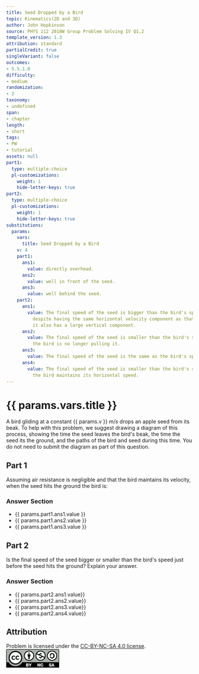 ```yaml
---
title: Seed Dropped by a Bird
topic: Kinematics(2D and 3D)
author: John Hopkinson
source: PHYS 112 2018W Group Problem Solving IV Q1,2
template_version: 1.3
attribution: standard
partialCredit: true
singleVariant: false
outcomes:
- 5.5.1.0
difficulty:
- medium
randomization:
- 2
taxonomy:
- undefined
span:
- chapter
length:
- short
tags:
- PW
- tutorial
assets: null
part1:
  type: multiple-choice
  pl-customizations:
    weight: 1
    hide-letter-keys: true
part2:
  type: multiple-choice
  pl-customizations:
    weight: 1
    hide-letter-keys: true
substitutions:
  params:
    vars:
      title: Seed Dropped by a Bird
    v: 4
    part1:
      ans1:
        value: directly overhead.
      ans2:
        value: well in front of the seed.
      ans3:
        value: well behind the seed.
    part2:
      ans1:
        value: The final speed of the seed is bigger than the bird's speed because
          despite having the same horizontal velocity component as that of the bird,
          it also has a large vertical component.
      ans2:
        value: The final speed of the seed is smaller than the bird's speed because
          the bird is no longer pulling it.
      ans3:
        value: The final speed of the seed is the same as the bird's speed.
      ans4:
        value: The final speed of the seed is smaller than the bird's speed because
          the bird maintains its horizontal speed.
---
```

# {{ params.vars.title }}
A bird gliding at a constant {{ params.v }} $m/s$ drops an apple seed from its beak.
To help with this problem, we suggest drawing a diagram of this process, showing the time the seed leaves the bird's beak, the time the seed its the ground, and the paths of the bird and seed during this time.
You do not need to submit the diagram as part of this question.

## Part 1

Assuming air resistance is negligible and that the bird maintains its velocity, when the seed hits the ground the bird is:

### Answer Section

- {{ params.part1.ans1.value }}
- {{ params.part1.ans2.value }}
- {{ params.part1.ans3.value }}

## Part 2

Is the final speed of the seed bigger or smaller than the bird's speed just before the seed hits the ground?  Explain your answer.

### Answer Section

- {{ params.part2.ans1.value}}
- {{ params.part2.ans2.value}}
- {{ params.part2.ans3.value}}
- {{ params.part2.ans4.value}}

## Attribution

Problem is licensed under the [CC-BY-NC-SA 4.0 license](https://creativecommons.org/licenses/by-nc-sa/4.0/).<br> ![The Creative Commons 4.0 license requiring attribution-BY, non-commercial-NC, and share-alike-SA license.](https://raw.githubusercontent.com/firasm/bits/master/by-nc-sa.png)